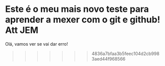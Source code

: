 Este é o meu mais novo teste para aprender a mexer com o git e github!
Att
JEM
=======
Olá, vamos ver se vai dar erro!
>>>>>>> 4836a7bfaa3b5feec104d2cb9983aed44f968566
